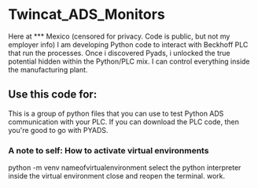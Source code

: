 # Twincat_ADS_Monitors
Here at *** Mexico (censored for privacy. Code is public, but not my employer info) I am developing Python code to interact with Beckhoff PLC that run the processes. Once i discovered Pyads, i unlocked the true potential hidden within the Python/PLC mix. I can control everything inside the manufacturing plant.

## Use this code for:
This is a group of python files that you can use to test Python ADS communication with your PLC. If you can download the PLC code, then you're good to go with PYADS.

### A note to self: How to activate virtual environments
python -m venv nameofvirtualenvironment
select the python interpreter inside the virtual environment
close and reopen the terminal.
work.
